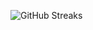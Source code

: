 ![GitHub Streaks](https://github-streaks-mqc9.onrender.com/streak/happilli/image?theme=midnight&cache_bust=1742986725)
